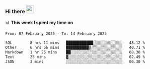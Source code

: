 ### Hi there <a href="https://www.gautamkrishnar.com/"><img src="https://media.giphy.com/media/hvRJCLFzcasrR4ia7z/giphy.gif" width="25px"></a>

📊 **This week I spent my time on**

<!--START_SECTION:waka-->

```txt
From: 07 February 2025 - To: 14 February 2025

SQL        8 hrs 11 mins   ████████████░░░░░░░░░░░░░   48.12 %
Other      6 hrs 56 mins   ██████████▒░░░░░░░░░░░░░░   40.71 %
Markdown   1 hr 25 mins    ██░░░░░░░░░░░░░░░░░░░░░░░   08.38 %
Text       25 mins         ▓░░░░░░░░░░░░░░░░░░░░░░░░   02.49 %
JSON       3 mins          ░░░░░░░░░░░░░░░░░░░░░░░░░   00.30 %
```

<!--END_SECTION:waka-->
